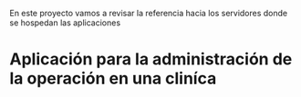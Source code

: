 En este proyecto vamos a revisar la referencia hacia los servidores donde se hospedan las aplicaciones

# Aplicación para la administración de la operación en una cliníca


